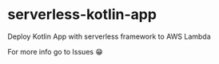 # serverless-kotlin-app
Deploy Kotlin App with serverless framework to AWS Lambda

For more info go to Issues 😁
